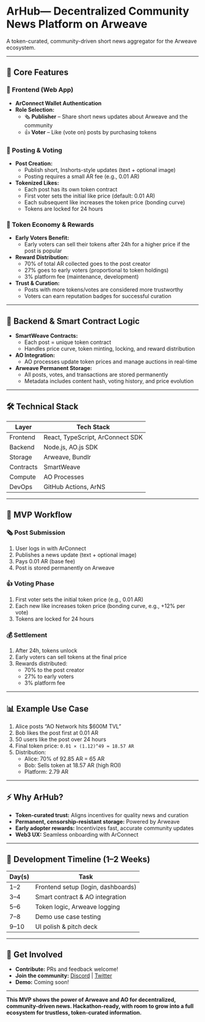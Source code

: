 # ArHub— Decentralized Community News Platform on Arweave

A token-curated, community-driven short news aggregator for the Arweave ecosystem.

---

## 🌟 Core Features

### 🔐 Frontend (Web App)

- **ArConnect Wallet Authentication**
- **Role Selection:**
  - 🗞️ **Publisher** – Share short news updates about Arweave and the community
  - 👍 **Voter** – Like (vote on) posts by purchasing tokens

### 📰 Posting & Voting

- **Post Creation:**
  - Publish short, Inshorts-style updates (text + optional image)
  - Posting requires a small AR fee (e.g., 0.01 AR)
- **Tokenized Likes:**
  - Each post has its own token contract
  - First voter sets the initial like price (default: 0.01 AR)
  - Each subsequent like increases the token price (bonding curve)
  - Tokens are locked for 24 hours

### 💸 Token Economy & Rewards

- **Early Voters Benefit:**
  - Early voters can sell their tokens after 24h for a higher price if the post is popular
- **Reward Distribution:**
  - 70% of total AR collected goes to the post creator
  - 27% goes to early voters (proportional to token holdings)
  - 3% platform fee (maintenance, development)
- **Trust & Curation:**
  - Posts with more tokens/votes are considered more trustworthy
  - Voters can earn reputation badges for successful curation

---

## 🧠 Backend & Smart Contract Logic

- **SmartWeave Contracts:**
  - Each post = unique token contract
  - Handles price curve, token minting, locking, and reward distribution
- **AO Integration:**
  - AO processes update token prices and manage auctions in real-time
- **Arweave Permanent Storage:**
  - All posts, votes, and transactions are stored permanently
  - Metadata includes content hash, voting history, and price evolution

---

## 🛠️ Technical Stack

| Layer      | Tech Stack                       |
|------------|----------------------------------|
| Frontend   | React, TypeScript, ArConnect SDK |
| Backend    | Node.js, AO.js SDK               |
| Storage    | Arweave, Bundlr                  |
| Contracts  | SmartWeave                       |
| Compute    | AO Processes                     |
| DevOps     | GitHub Actions, ArNS             |

---

## 🔄 MVP Workflow

### 🗞️ Post Submission

1. User logs in with ArConnect
2. Publishes a news update (text + optional image)
3. Pays 0.01 AR (base fee)
4. Post is stored permanently on Arweave

### 👍 Voting Phase

1. First voter sets the initial token price (e.g., 0.01 AR)
2. Each new like increases token price (bonding curve, e.g., +12% per vote)
3. Tokens are locked for 24 hours

### 💰 Settlement

1. After 24h, tokens unlock
2. Early voters can sell tokens at the final price
3. Rewards distributed:
   - 70% to the post creator
   - 27% to early voters
   - 3% platform fee

---

## 📊 Example Use Case

1. Alice posts “AO Network hits $600M TVL”
2. Bob likes the post first at 0.01 AR
3. 50 users like the post over 24 hours
4. Final token price: `0.01 × (1.12)^49 ≈ 18.57 AR`
5. Distribution:
   - Alice: 70% of 92.85 AR = 65 AR
   - Bob: Sells token at 18.57 AR (high ROI)
   - Platform: 2.79 AR

---

## ⚡️ Why ArHub?

- **Token-curated trust:** Aligns incentives for quality news and curation
- **Permanent, censorship-resistant storage:** Powered by Arweave
- **Early adopter rewards:** Incentivizes fast, accurate community updates
- **Web3 UX:** Seamless onboarding with ArConnect

---

## 📅 Development Timeline (1–2 Weeks)

| Day(s) | Task                                  |
|--------|---------------------------------------|
| 1–2    | Frontend setup (login, dashboards)    |
| 3–4    | Smart contract & AO integration       |
| 5–6    | Token logic, Arweave logging          |
| 7–8    | Demo use case testing                 |
| 9–10   | UI polish & pitch deck                |

---

## 🚀 Get Involved

- **Contribute:** PRs and feedback welcome!
- **Join the community:** [Discord](#) | [Twitter](#)
- **Demo:** Coming soon!

---

**This MVP shows the power of Arweave and AO for decentralized, community-driven news. Hackathon-ready, with room to grow into a full ecosystem for trustless, token-curated information.**
